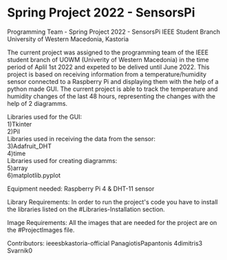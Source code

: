 # Spring Project 2022 - SensorsPi
Programming Team - Spring Project 2022 - SensorsPi
IEEE Student Branch University of Western Macedonia, Kastoria


The current project was assigned to the programming team of the IEEE student branch of UOWM (Univerity of Western Macedonia) in the time period of Aplil 1st 2022 and expeted to be delived until June 2022.
This project is based on receiving information from a temperature/humidity sensor connected to a Raspberry Pi and displaying them with the help of a python made GUI.
The current project is able to track the temperature and humidity changes of the last 48 hours, representing the changes with the help of 2 diagramms. 

Libraries used for the GUI:                                    
  1)Tkinter                                               
  2)Pil                                                   
Libraries used in receiving the data from the sensor:     
  3)Adafruit_DHT                                          
  4)time                                                                                                 
Libraries used for creating diagramms:                    
  5)array                                                 
  6)matplotlib.pyplot       
  

Equipment needed: 
 Raspberry Pi 4 & 
 DHT-11 sensor 

Library Requirements:
In order to run the project's code you have to install the libraries listed on the #Libraries-Installation section. 

Image Requirements: 
All the images that are needed for the project are on the #ProjectImages file.

Contributors:
ieeesbkastoria-official
PanagiotisPapantonis
4dimitris3
Svarnik0


